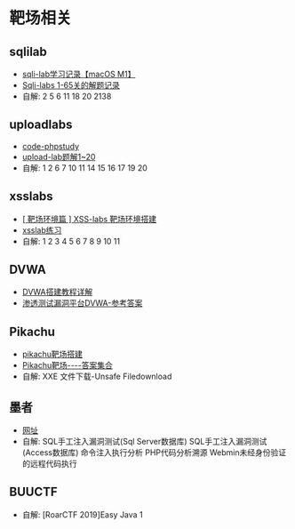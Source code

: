 # 靶场相关

## sqlilab

- [sqli-lab学习记录【macOS M1】](https://gryffinbit.top/2022/02/05/sqli-lab%E5%AD%A6%E4%B9%A0%E8%AE%B0%E5%BD%95%E3%80%90macos-m1%E3%80%91/)
- [Sqli-labs 1-65关的解题记录](https://blog.csdn.net/CaesarQu/article/details/115107039)
- 自解: 2 5 6 11 18 20 2138

## uploadlabs

- [code-phpstudy](https://github.com/c0ny1/upload-labs)
- [upload-lab题解1~20](https://blog.csdn.net/qq_41438190/article/details/95503962)
- 自解: 1 2 6 7 10 11 14 15 16 17 19 20

## xsslabs

- [\[ 靶场环境篇 \] XSS-labs 靶场环境搭建](https://blog.csdn.net/qq_51577576/article/details/121862461)
- [xsslab练习](https://blog.csdn.net/menghuangjh/article/details/109280602)
- 自解: 1 2 3 4 5 6 7 8 9 10 11

## DVWA

- [DVWA搭建教程详解](https://www.jianshu.com/p/80930edec6bc)
- [渗透测试漏洞平台DVWA-参考答案](https://blog.csdn.net/qq_29277155/article/details/52726730)

## Pikachu

- [pikachu靶场搭建](https://www.cnblogs.com/zovt/p/16339881.html)
- [Pikachu靶场----答案集合](https://www.cnblogs.com/sunny11/p/13753754.html)
- 自解: XXE 文件下载-Unsafe Filedownload

## 墨者

- [网址](https://www.mozhe.cn/bug)
- 自解: SQL手工注入漏洞测试(Sql Server数据库) SQL手工注入漏洞测试(Access数据库) 命令注入执行分析 PHP代码分析溯源 Webmin未经身份验证的远程代码执行

## BUUCTF

- 自解: [RoarCTF 2019]Easy Java 1
